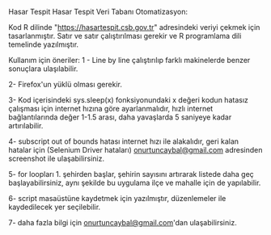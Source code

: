

Hasar Tespit 
Hasar Tespit Veri Tabanı Otomatizasyon:

Kod R dilinde "https://hasartespit.csb.gov.tr" adresindeki veriyi çekmek için tasarlanmıştır. Satır ve satır çalıştırılması gerekir ve R programlama dili temelinde yazılmıştır. 


Kullanım için öneriler:
1 - Line by line çalıştırılıp farklı makinelerde benzer sonuçlara ulaşılabilir. 

2- Firefox'un yüklü olması gerekir.

3- Kod içerisindeki sys.sleep(x) fonksiyonundaki x değeri kodun hatasız çalışması için internet hızına göre ayarlanmalıdır, hızlı internet bağlantılarında değer 1-1.5 arası, daha yavaşlarda 5 saniyeye kadar artırılabilir.

4- subscript out of bounds hatası internet hızı ile alakalıdır, geri kalan hatalar için (Selenium Driver hataları) onurtuncaybal@gmail.com adresinden screenshot ile ulaşabilirsiniz. 

5- for loopları 1. şehirden başlar, şehirin sayısını artırarak listede daha geç başlayabilirsiniz, aynı şekilde bu uygulama ilçe ve mahalle için de yapılabilir. 

6- script masaüstüne kaydetmek için yazılmıştır, düzenlemeler ile kaydedilecek yer seçilebilir.

7- daha fazla bilgi için onurtuncaybal@gmail.com'dan ulaşabilirsiniz. 
